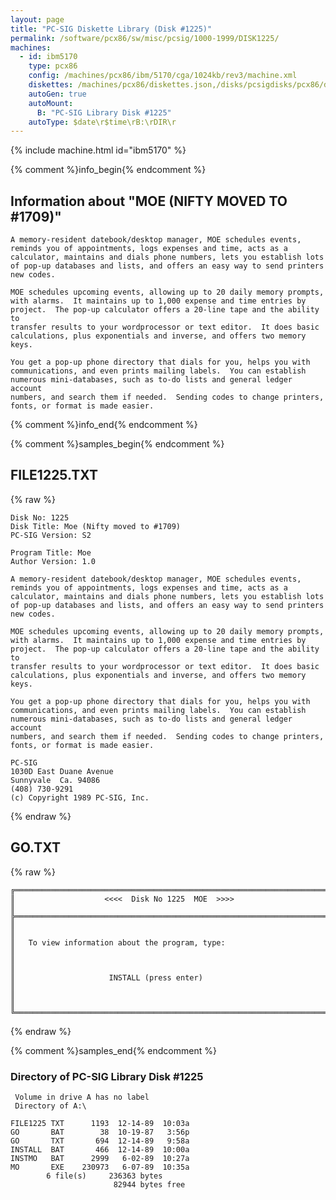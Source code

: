 ```yaml
---
layout: page
title: "PC-SIG Diskette Library (Disk #1225)"
permalink: /software/pcx86/sw/misc/pcsig/1000-1999/DISK1225/
machines:
  - id: ibm5170
    type: pcx86
    config: /machines/pcx86/ibm/5170/cga/1024kb/rev3/machine.xml
    diskettes: /machines/pcx86/diskettes.json,/disks/pcsigdisks/pcx86/diskettes.json
    autoGen: true
    autoMount:
      B: "PC-SIG Library Disk #1225"
    autoType: $date\r$time\rB:\rDIR\r
---
```


{% include machine.html id="ibm5170" %}

{% comment %}info_begin{% endcomment %}

## Information about "MOE (NIFTY MOVED TO #1709)"

    A memory-resident datebook/desktop manager, MOE schedules events,
    reminds you of appointments, logs expenses and time, acts as a
    calculator, maintains and dials phone numbers, lets you establish lots
    of pop-up databases and lists, and offers an easy way to send printers
    new codes.
    
    MOE schedules upcoming events, allowing up to 20 daily memory prompts,
    with alarms.  It maintains up to 1,000 expense and time entries by
    project.  The pop-up calculator offers a 20-line tape and the ability to
    transfer results to your wordprocessor or text editor.  It does basic
    calculations, plus exponentials and inverse, and offers two memory keys.
    
    You get a pop-up phone directory that dials for you, helps you with
    communications, and even prints mailing labels.  You can establish
    numerous mini-databases, such as to-do lists and general ledger account
    numbers, and search them if needed.  Sending codes to change printers,
    fonts, or format is made easier.
{% comment %}info_end{% endcomment %}

{% comment %}samples_begin{% endcomment %}

## FILE1225.TXT

{% raw %}
```
Disk No: 1225
Disk Title: Moe (Nifty moved to #1709)
PC-SIG Version: S2

Program Title: Moe
Author Version: 1.0

A memory-resident datebook/desktop manager, MOE schedules events,
reminds you of appointments, logs expenses and time, acts as a
calculator, maintains and dials phone numbers, lets you establish lots
of pop-up databases and lists, and offers an easy way to send printers
new codes.

MOE schedules upcoming events, allowing up to 20 daily memory prompts,
with alarms.  It maintains up to 1,000 expense and time entries by
project.  The pop-up calculator offers a 20-line tape and the ability to
transfer results to your wordprocessor or text editor.  It does basic
calculations, plus exponentials and inverse, and offers two memory keys.

You get a pop-up phone directory that dials for you, helps you with
communications, and even prints mailing labels.  You can establish
numerous mini-databases, such as to-do lists and general ledger account
numbers, and search them if needed.  Sending codes to change printers,
fonts, or format is made easier.

PC-SIG
1030D East Duane Avenue
Sunnyvale  Ca. 94086
(408) 730-9291
(c) Copyright 1989 PC-SIG, Inc.
```
{% endraw %}

## GO.TXT

{% raw %}
```
╔═════════════════════════════════════════════════════════════════════════╗
║                    <<<<  Disk No 1225  MOE  >>>>                        ║
╠═════════════════════════════════════════════════════════════════════════╣
║                                                                         ║
║   To view information about the program, type:                          ║
║                                                                         ║
║                     INSTALL (press enter)                               ║
║                                                                         ║
╚═════════════════════════════════════════════════════════════════════════╝
```
{% endraw %}

{% comment %}samples_end{% endcomment %}

### Directory of PC-SIG Library Disk #1225

     Volume in drive A has no label
     Directory of A:\

    FILE1225 TXT      1193  12-14-89  10:03a
    GO       BAT        38  10-19-87   3:56p
    GO       TXT       694  12-14-89   9:58a
    INSTALL  BAT       466  12-14-89  10:00a
    INSTMO   BAT      2999   6-02-89  10:27a
    MO       EXE    230973   6-07-89  10:35a
            6 file(s)     236363 bytes
                           82944 bytes free
